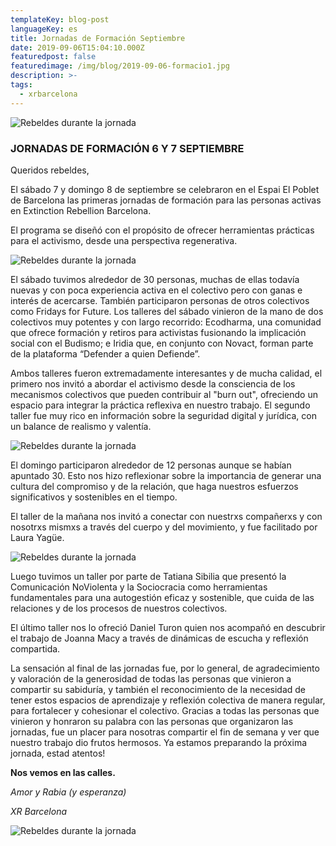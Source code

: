 ```yaml
---
templateKey: blog-post
languageKey: es
title: Jornadas de Formación Septiembre
date: 2019-09-06T15:04:10.000Z
featuredpost: false
featuredimage: /img/blog/2019-09-06-formacio1.jpg
description: >-
tags:
  - xrbarcelona
---
```


![Rebeldes durante la jornada](/img/blog/2019-09-06-formacio1.jpg)

### JORNADAS DE FORMACIÓN 6 Y 7 SEPTIEMBRE

Queridos rebeldes,

El sábado 7 y domingo 8 de septiembre se celebraron en el Espai El Poblet de Barcelona las primeras jornadas de formación para las personas activas en Extinction Rebellion Barcelona.

El programa se diseñó con el propósito de ofrecer herramientas prácticas para el activismo, desde una perspectiva regenerativa.

![Rebeldes durante la jornada](/img/blog/2019-09-06-formacio2.jpg)

El sábado tuvimos alrededor de 30 personas, muchas de ellas todavía nuevas y con poca experiencia activa en el colectivo pero con ganas e interés de acercarse. También participaron personas de otros colectivos como Fridays for Future. Los talleres del sábado vinieron de la mano de dos colectivos muy potentes y con largo recorrido: Ecodharma, una comunidad que ofrece formación y retiros para activistas fusionando la implicación social con el Budismo; e Iridia que, en conjunto con Novact, forman parte de la plataforma “Defender a quien Defiende”.

Ambos talleres fueron extremadamente interesantes y de mucha calidad, el primero nos invitó a abordar el activismo desde la consciencia de los mecanismos colectivos que pueden contribuir al "burn out", ofreciendo un espacio para integrar la práctica reflexiva en nuestro trabajo. El segundo taller fue muy rico en información sobre la seguridad digital y jurídica, con un balance de realismo y valentía.

![Rebeldes durante la jornada](/img/blog/2019-09-06-formacio3.jpg)

El domingo participaron alrededor de 12 personas aunque se habían apuntado 30. Esto nos hizo reflexionar sobre la importancia de generar una cultura del compromiso y de la relación, que haga nuestros esfuerzos significativos y sostenibles en el tiempo.

El taller de la mañana nos invitó a conectar con nuestrxs compañerxs y con nosotrxs mismxs a través del cuerpo y del movimiento, y fue facilitado por Laura Yagüe.

![Rebeldes durante la jornada](/img/blog/2019-09-06-formacio4.jpg)

Luego tuvimos un taller por parte de Tatiana Sibilia que presentó la Comunicación NoViolenta y la Sociocracia como herramientas fundamentales para una autogestión eficaz y sostenible, que cuida de las relaciones y de los procesos de nuestros colectivos.

El último taller nos lo ofreció Daniel Turon quien nos acompañó en descubrir el trabajo de Joanna Macy a través de dinámicas de escucha y reflexión compartida.

La sensación al final de las jornadas fue, por lo general, de agradecimiento y valoración de la generosidad de todas las personas que vinieron a compartir su sabiduría, y también el reconocimiento de la necesidad de tener estos espacios de aprendizaje y reflexión colectiva de manera regular, para fortalecer y cohesionar el colectivo. Gracias a todas las personas que vinieron y honraron su palabra con las personas que organizaron las jornadas, fue un placer para nosotras compartir el fin de semana y ver que nuestro trabajo dio frutos hermosos. Ya estamos preparando la próxima jornada, estad atentos!

**Nos vemos en las calles.**

*Amor y Rabia (y esperanza)*

*XR Barcelona*

![Rebeldes durante la jornada](/img/blog/2019-09-06-formacio5.jpg)



